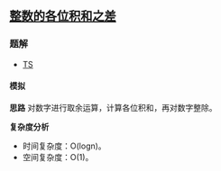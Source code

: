 ## [整数的各位积和之差](https://leetcode-cn.com/problems/subtract-the-product-and-sum-of-digits-of-an-integer/)

### 题解
+ [TS](../../ts/1408/1281.ts)

#### 模拟
**思路**
对数字进行取余运算，计算各位积和，再对数字整除。

**复杂度分析**
+ 时间复杂度：O(logn)。
+ 空间复杂度：O(1)。